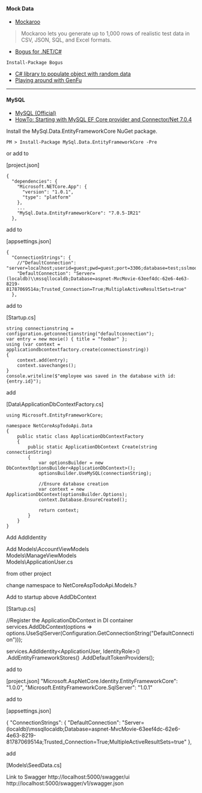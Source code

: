 #### Mock Data

- [Mockaroo ](https://www.mockaroo.com/)
> Mockaroo lets you generate up to 1,000 rows of realistic test data in CSV, JSON, SQL, and Excel formats.

- [Bogus for .NET/C#](https://github.com/bchavez/Bogus)
```
Install-Package Bogus
```

- [C# library to populate object with random data](http://stackoverflow.com/questions/6625490/c-sharp-library-to-populate-object-with-random-data)
- [Playing around with GenFu](http://asp.net-hacker.rocks/2016/01/27/playing-around-with-GenFu.html)

----
#### MySQL

- [MySQL (Official)](https://docs.efproject.net/en/latest/providers/mysql/index.html)
- [HowTo: Starting with MySQL EF Core provider and Connector/Net 7.0.4](http://insidemysql.com/howto-starting-with-mysql-ef-core-provider-and-connectornet-7-0-4/)

Install the MySql.Data.EntityFrameworkCore NuGet package.

```
PM > Install-Package MySql.Data.EntityFrameworkCore -Pre
```

or add to 

[project.json]

```
{
  "dependencies": {
    "Microsoft.NETCore.App": {
      "version": "1.0.1",
      "type": "platform"
    },
	...
    "MySql.Data.EntityFrameworkCore": "7.0.5-IR21"
  },
```

add to 

[appsettings.json]
```
{
  "ConnectionStrings": {
    //"DefaultConnection": "server=localhost;userid=guest;pwd=guest;port=3306;database=test;sslmode=none;",
    "DefaultConnection": "Server=(localdb)\\mssqllocaldb;Database=aspnet-MvcMovie-63eef4dc-62e6-4e63-8219-81787069514a;Trusted_Connection=True;MultipleActiveResultSets=true"
  },
```

add to 

[Startup.cs]

```
string connectionstring = configuration.getconnectionstring("defaultconnection");
var entry = new movie() { title = "foobar" };
using (var context = applicationdbcontextfactory.create(connectionstring))
{
    context.add(entry);
    context.savechanges();
}
console.writeline($"employee was saved in the database with id: {entry.id}");
```
add

[Data\ApplicationDbContextFactory.cs]

```
using Microsoft.EntityFrameworkCore;

namespace NetCoreAspTodoApi.Data
{
    public static class ApplicationDbContextFactory
    {
        public static ApplicationDbContext Create(string connectionString)
        {
            var optionsBuilder = new DbContextOptionsBuilder<ApplicationDbContext>();
            optionsBuilder.UseMySQL(connectionString);

            //Ensure database creation
            var context = new ApplicationDbContext(optionsBuilder.Options);
            context.Database.EnsureCreated();

            return context;
        }
    }
}
```


Add AddIdentity

Add 
	Models\AccountViewModels\
	Models\ManageViewModels\
	Models\ApplicationUser.cs

from other project

change namespace to NetCoreAspTodoApi.Models.?

Add to startup above AddDbContext

[Startup.cs]

//Register the ApplicationDbContext in DI container
services.AddDbContext<ApplicationDbContext>(options =>
    options.UseSqlServer(Configuration.GetConnectionString("DefaultConnection")));

services.AddIdentity<ApplicationUser, IdentityRole>()
    .AddEntityFrameworkStores<ApplicationDbContext>()
    .AddDefaultTokenProviders();

add to 

[project.json]
    "Microsoft.AspNetCore.Identity.EntityFrameworkCore": "1.0.0",
    "Microsoft.EntityFrameworkCore.SqlServer": "1.0.1"

add to 

[appsettings.json]

{
  "ConnectionStrings": {
    "DefaultConnection": "Server=(localdb)\\mssqllocaldb;Database=aspnet-MvcMovie-63eef4dc-62e6-4e63-8219-81787069514a;Trusted_Connection=True;MultipleActiveResultSets=true"
  },

add

[Models\SeedData.cs]

Link to Swagger
    http://localhost:5000/swagger/ui
    http://localhost:5000/swagger/v1/swagger.json
